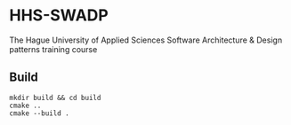 # HHS-SWADP
The Hague University of Applied Sciences Software Architecture &amp; Design patterns training course

## Build
```
mkdir build && cd build
cmake ..
cmake --build .
```